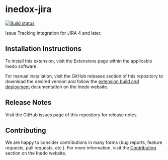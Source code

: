 # inedox-jira

[![Build status](https://ci.appveyor.com/api/projects/status/gpjvohy9ophufolt/branch/master?svg=true)](https://ci.appveyor.com/project/Inedo/inedox-jira/branch/master)

Issue Tracking integration for JIRA 4 and later.

## Installation Instructions

To install this extension, visit the Extensions page within the applicable Inedo software.

For manual installation, visit the GitHub releases section of this repository to download the desired version and follow the [extension build and deployment](https://inedo.com/support/documentation/various/inedo-sdk/creating#building-deploying) documentation on the Inedo website.

## Release Notes

Visit the GitHub issues page of this repository for release notes.

## Contributing

We are happy to consider contributions in many forms (bug reports, feature requests, pull requests, etc.). For more information, visit the [Contributing](https://inedo.com/open/contributing) section on the Inedo website.
